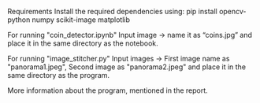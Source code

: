 Requirements Install the required dependencies using: 
pip install opencv-python numpy scikit-image matplotlib

For running "coin_detector.ipynb"
Input image -> name it as “coins.jpg” and place it in the same directory as the notebook.

For running "image_stitcher.py"
Input images -> First image name as "panorama1.jpeg", Second image as "panorama2.jpeg" and place it in the same directory as the program.

More information about the program, mentioned in the report.
